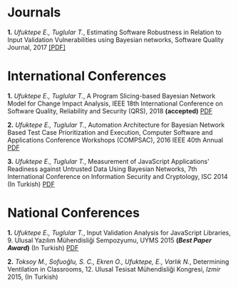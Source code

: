 # Journals
**1.** _Ufuktepe E., Tuglular T._, Estimating Software Robustness in Relation to Input Validation Vulnerabilities using Bayesian networks, Software Quality Journal, 2017 [[PDF]]("publication/2017_SQJ.pdf")

# International Conferences

**1.** _Ufuktepe E., Tuglular T._, A Program Slicing-based Bayesian Network Model for Change Impact Analysis, IEEE 18th International Conference on Software Quality, Reliability and Security (QRS), 2018 **(accepted)** [PDF](publication/2018_QRS_camera_ready.pdf)

**2.** _Ufuktepe E., Tuglular T._, Automation Architecture for Bayesian Network Based Test Case Prioritization and Execution, Computer Software and Applications Conference Workshops (COMPSAC), 2016 IEEE 40th Annual [PDF](publication/2016_COMPSAC_camera_ready.pdf)

**3.** _Ufuktepe E., Tuglular T._, Measurement of JavaScript Applications' Readiness against Untrusted Data Using Bayesian Networks, 7th International Conference on Information Security and Cryptology, ISC 2014 (In Turkish) [PDF](publication/2014_ISC_isc2014-45.pdf)

# National Conferences
**1.** _Ufuktepe E., Tuglular T._, Input Validation Analysis for JavaScript Libraries, 9. Ulusal Yazılım Mühendisliği Sempozyumu, UYMS 2015 **(_Best Paper Award_)** (In Turkish) [PDF](publication/2015_UYMS_paper_cameraready.pdf)

**2.** _Toksoy M., Sofuoğlu, S. C., Ekren O., Ufuktepe, E., Varlık N._, Determining Ventilation in Classrooms, 12. Ulusal Tesisat Mühendisliği Kongresi, _Izmir_ 2015,  (In Turkish)

